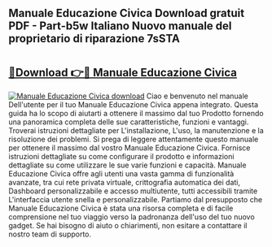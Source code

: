 ## Manuale Educazione Civica Download gratuit PDF - Part-b5w Italiano Nuovo manuale del proprietario di riparazione 7sSTA

# <h2><a href="http://dfgjlw.blite.top/?on=Manuale+Educazione+Civica">🔗Download 👉🔴 Manuale Educazione Civica</a></h2>

[![Manuale Educazione Civica download](https://i.imgur.com/lujVjoI.png)](http://dfgjlw.blite.top/?on=Manuale+Educazione+Civica)
Ciao e benvenuto nel manuale Dell'utente per il tuo Manuale Educazione Civica appena integrato. Questa guida ha lo scopo di aiutarti a ottenere il massimo dal tuo Prodotto fornendo una panoramica completa delle sue caratteristiche, funzioni e vantaggi. Troverai istruzioni dettagliate per L'installazione, L'uso, la manutenzione e la risoluzione dei problemi. Si prega di leggere attentamente questo manuale per ottenere il massimo dal vostro Manuale Educazione Civica. Fornisce istruzioni dettagliate su come configurare il prodotto e informazioni dettagliate su come utilizzare le sue varie funzioni e capacità. Manuale Educazione Civica offre agli utenti una vasta gamma di funzionalità avanzate, tra cui rete privata virtuale, crittografia automatica dei dati, Dashboard personalizzabile e accesso multiutente, tutti accessibili tramite L'interfaccia utente snella e personalizzabile. Partiamo dal presupposto che Manuale Educazione Civica è stata una risorsa completa e di facile comprensione nel tuo viaggio verso la padronanza dell'uso del tuo nuovo gadget. Se hai bisogno di aiuto o chiarimenti, non esitare a contattare il nostro team di supporto.
